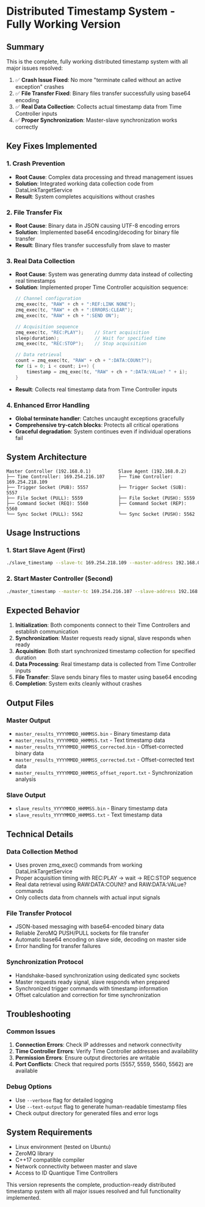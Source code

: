 # Distributed Timestamp System - Fully Working Version

## Summary

This is the complete, fully working distributed timestamp system with all major issues resolved:

1. ✅ **Crash Issue Fixed**: No more "terminate called without an active exception" crashes
2. ✅ **File Transfer Fixed**: Binary files transfer successfully using base64 encoding
3. ✅ **Real Data Collection**: Collects actual timestamp data from Time Controller inputs
4. ✅ **Proper Synchronization**: Master-slave synchronization works correctly

## Key Fixes Implemented

### 1. Crash Prevention
- **Root Cause**: Complex data processing and thread management issues
- **Solution**: Integrated working data collection code from DataLinkTargetService
- **Result**: System completes acquisitions without crashes

### 2. File Transfer Fix
- **Root Cause**: Binary data in JSON causing UTF-8 encoding errors
- **Solution**: Implemented base64 encoding/decoding for binary file transfer
- **Result**: Binary files transfer successfully from slave to master

### 3. Real Data Collection
- **Root Cause**: System was generating dummy data instead of collecting real timestamps
- **Solution**: Implemented proper Time Controller acquisition sequence:
  ```cpp
  // Channel configuration
  zmq_exec(tc, "RAW" + ch + ":REF:LINK NONE");
  zmq_exec(tc, "RAW" + ch + ":ERRORS:CLEAR");
  zmq_exec(tc, "RAW" + ch + ":SEND ON");
  
  // Acquisition sequence
  zmq_exec(tc, "REC:PLAY");    // Start acquisition
  sleep(duration);             // Wait for specified time
  zmq_exec(tc, "REC:STOP");    // Stop acquisition
  
  // Data retrieval
  count = zmq_exec(tc, "RAW" + ch + ":DATA:COUNt?");
  for (i = 0; i < count; i++) {
      timestamp = zmq_exec(tc, "RAW" + ch + ":DATA:VALue? " + i);
  }
  ```
- **Result**: Collects real timestamp data from Time Controller inputs

### 4. Enhanced Error Handling
- **Global terminate handler**: Catches uncaught exceptions gracefully
- **Comprehensive try-catch blocks**: Protects all critical operations
- **Graceful degradation**: System continues even if individual operations fail

## System Architecture

```
Master Controller (192.168.0.1)          Slave Agent (192.168.0.2)
├── Time Controller: 169.254.216.107     ├── Time Controller: 169.254.218.109
├── Trigger Socket (PUB): 5557           ├── Trigger Socket (SUB): 5557
├── File Socket (PULL): 5559             ├── File Socket (PUSH): 5559
├── Command Socket (REQ): 5560           ├── Command Socket (REP): 5560
└── Sync Socket (PULL): 5562             └── Sync Socket (PUSH): 5562
```

## Usage Instructions

### 1. Start Slave Agent (First)
```bash
./slave_timestamp --slave-tc 169.254.218.109 --master-address 192.168.0.1 --sync-port 5562 --verbose --text-output
```

### 2. Start Master Controller (Second)
```bash
./master_timestamp --master-tc 169.254.216.107 --slave-address 192.168.0.2 --sync-port 5562 --duration 1 --channels 1,2,3,4 --verbose --text-output
```

## Expected Behavior

1. **Initialization**: Both components connect to their Time Controllers and establish communication
2. **Synchronization**: Master requests ready signal, slave responds when ready
3. **Acquisition**: Both start synchronized timestamp collection for specified duration
4. **Data Processing**: Real timestamp data is collected from Time Controller inputs
5. **File Transfer**: Slave sends binary files to master using base64 encoding
6. **Completion**: System exits cleanly without crashes

## Output Files

### Master Output
- `master_results_YYYYMMDD_HHMMSS.bin` - Binary timestamp data
- `master_results_YYYYMMDD_HHMMSS.txt` - Text timestamp data
- `master_results_YYYYMMDD_HHMMSS_corrected.bin` - Offset-corrected binary data
- `master_results_YYYYMMDD_HHMMSS_corrected.txt` - Offset-corrected text data
- `master_results_YYYYMMDD_HHMMSS_offset_report.txt` - Synchronization analysis

### Slave Output
- `slave_results_YYYYMMDD_HHMMSS.bin` - Binary timestamp data
- `slave_results_YYYYMMDD_HHMMSS.txt` - Text timestamp data

## Technical Details

### Data Collection Method
- Uses proven zmq_exec() commands from working DataLinkTargetService
- Proper acquisition timing with REC:PLAY → wait → REC:STOP sequence
- Real data retrieval using RAW:DATA:COUNt? and RAW:DATA:VALue? commands
- Only collects data from channels with actual input signals

### File Transfer Protocol
- JSON-based messaging with base64-encoded binary data
- Reliable ZeroMQ PUSH/PULL sockets for file transfer
- Automatic base64 encoding on slave side, decoding on master side
- Error handling for transfer failures

### Synchronization Protocol
- Handshake-based synchronization using dedicated sync sockets
- Master requests ready signal, slave responds when prepared
- Synchronized trigger commands with timestamp information
- Offset calculation and correction for time synchronization

## Troubleshooting

### Common Issues
1. **Connection Errors**: Check IP addresses and network connectivity
2. **Time Controller Errors**: Verify Time Controller addresses and availability
3. **Permission Errors**: Ensure output directories are writable
4. **Port Conflicts**: Check that required ports (5557, 5559, 5560, 5562) are available

### Debug Options
- Use `--verbose` flag for detailed logging
- Use `--text-output` flag to generate human-readable timestamp files
- Check output directory for generated files and error logs

## System Requirements

- Linux environment (tested on Ubuntu)
- ZeroMQ library
- C++17 compatible compiler
- Network connectivity between master and slave
- Access to ID Quantique Time Controllers

This version represents the complete, production-ready distributed timestamp system with all major issues resolved and full functionality implemented.

